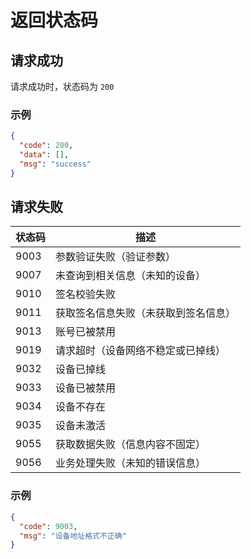 # 返回状态码

## 请求成功

请求成功时，状态码为 `200`

### 示例

```json
{
  "code": 200,
  "data": [],
  "msg": "success"
}
```

## 请求失败

| 状态码 | 描述 |
| --- | --- |
| 9003 | 参数验证失败（验证参数） |
| 9007 | 未查询到相关信息（未知的设备） |
| 9010 | 签名校验失败 |
| 9011 | 获取签名信息失败（未获取到签名信息） |
| 9013 | 账号已被禁用 |
| 9019 | 请求超时（设备网络不稳定或已掉线） |
| 9032 | 设备已掉线 |
| 9033 | 设备已被禁用 |
| 9034 | 设备不存在 |
| 9035 | 设备未激活 |
| 9055 | 获取数据失败（信息内容不固定） |
| 9056 | 业务处理失败（未知的错误信息） |

### 示例

```json
{
  "code": 9003,
  "msg": "设备地址格式不正确"
}
```